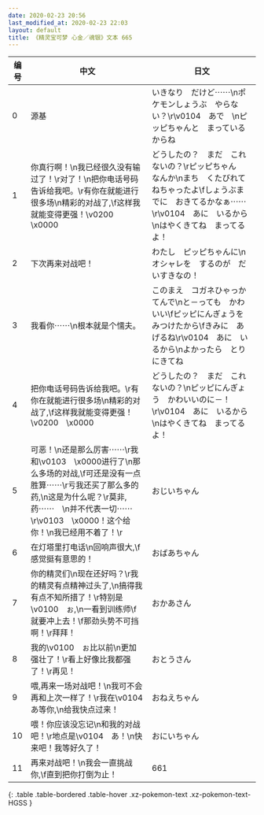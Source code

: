 ```yaml
---
date: 2020-02-23 20:56
last_modified_at: 2020-02-23 22:03
layout: default
title: 《精灵宝可梦 心金／魂银》文本 665
---
```

| 编号 | 中文 | 日文 |
| ---- | ---- | ---- |
| 0 | 源基 | いきなり　だけど⋯⋯\nポケモンしょうぶ　やらない？\r\v0104　あで　\nピッピちゃんと　まっているからね |
| 1 | 你真行啊！\n我已经很久没有输过了！\r对了！\n把你电话号码告诉给我吧。\r有你在就能进行很多场\n精彩的对战了,\f这样我就能变得更强！\v0200　\x0000 | どうしたの？　まだ　これないの？\rピッピちゃん　なんか\nまち　くたびれて　ねちゃったよ\fしょうぶまでに　おきてるかなぁ⋯⋯\r\v0104　あに　いるから\nはやくきてね　まってるよ！ |
| 2 | 下次再来对战吧！ | わたし　ピッピちゃんに\nオシャレを　するのが　だいすきなの！ |
| 3 | 我看你⋯⋯\n根本就是个懦夫。 | このまえ　コガネひゃっかてんで\nと－っても　かわいい\fピッピにんぎょうを　みつけたから\fきみに　あげるね\r\v0104　あに　いるから\nよかったら　とりにきてね |
| 4 | 把你电话号码告诉给我吧。\r有你在就能进行很多场\n精彩的对战了,\f这样我就能变得更强！\v0200　\x0000 | どうしたの？　まだ　これないの？\nピッピにんぎょう　かわいいのに－！\r\v0104　あに　いるから\nはやくきてね　まってるよ！ |
| 5 | 可恶！\n还是那么厉害⋯⋯\r我和\v0103　\x0000进行了\n那么多场的对战,\f可还是没有一点胜算⋯⋯\r亏我还买了那么多的药,\n这是为什么呢？\r莫非,药⋯⋯　\n并不代表一切⋯⋯\r\v0103　\x0000！这个给你！\n我已经用不着了！\r | おじいちゃん |
| 6 | 在灯塔里打电话\n回响声很大,\f感觉挺有意思的！ | おばあちゃん |
| 7 | 你的精灵们\n现在还好吗？\r我的精灵有点精神过头了,\n搞得我有点不知所措了！\r特别是\v0100　ぉ,\n一看到训练师\f就要冲上去！\f那劲头势不可挡啊！\r拜拜！ | おかあさん |
| 8 | 我的\v0100　ぉ比以前\n更加强壮了！\r看上好像比我都强了！\r再见！ | おとうさん |
| 9 | 喂,再来一场对战吧！\n我可不会再和上次一样了！\r我在\v0104　あ等你,\n给我快点过来！ | おねえちゃん |
| 10 | 喂！你应该没忘记\n和我的对战吧！\r地点是\v0104　あ！\n快来吧！我等好久了！ | おにいちゃん |
| 11 | 再来对战吧！\n我会一直挑战你,\f直到把你打倒为止！ | 661 |
{: .table .table-bordered .table-hover .xz-pokemon-text .xz-pokemon-text-HGSS }